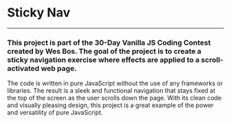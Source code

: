 # Sticky Nav

---

### This project is part of the 30-Day Vanilla JS Coding Contest created by Wes Bos. The goal of the project is to create a sticky navigation exercise where effects are applied to a scroll-activated web page. 

The code is written in pure JavaScript without the use of any frameworks or libraries. The result is a sleek and functional navigation that stays fixed at the top of the screen as the user scrolls down the page. With its clean code and visually pleasing design, this project is a great example of the power and versatility of pure JavaScript.
